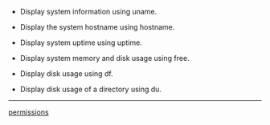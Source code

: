 - Display system information using uname.

- Display the system hostname using hostname.

- Display system uptime using uptime.

- Display system memory and disk usage using free.

- Display disk usage using df.

- Display disk usage of a directory using du.
----------------------------------------------------
[permissions](https://github.com/ROT101/learn_something/blob/main/linux%20basics/manage_and_permissions/1_manage_and_permissions.md)
